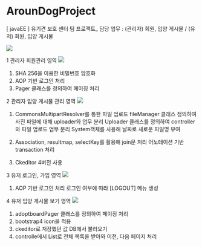 # ArounDogProject
[ javaEE ] 유기견 보호 센터 팀 프로젝트_ 담당 업무 : (관리자) 회원, 입양 게시물 / (유저) 회원, 입양 게시물 


<img src="https://postfiles.pstatic.net/MjAxOTA1MDhfMTY2/MDAxNTU3MjQxMzc5NDk2.HxAgqP2dJOv36ksHMjRP7zJmwUAbmn9mkPTBvegNHC0g.-bXVi1dEyOUHvpJdaetlrKOIC9BCiFi9b1_Pfxfhhbsg.PNG.kwjing93/AROUNDOG_1.png?type=w966">


1 관리자 회원관리 영역
<img src="https://postfiles.pstatic.net/MjAxOTA1MDhfNzIg/MDAxNTU3MjQxMjc1Njcy.6Y2KqAISHJ-TOf_cHBrDEk7L9yx9j4qzZ6ZAXeoO_oQg.xafjhzVNidj1_hZoLBbwZxiVWfLYO4v49dDqIQ13BRwg.PNG.kwjing93/AROUNDOG_2.png?type=w966">

1) SHA 256을 이용한 비밀번호 암호화
2) AOP 기반 로그인 처리
3) Pager 클래스를 정의하여 페이징 처리


2 관리자 입양 게시물 관리 영역
<img src="https://postfiles.pstatic.net/MjAxOTA1MDhfMTE0/MDAxNTU3MjQxMjc5MDcw.OJSCNScTqIUDlFT12HwEepDnu3i-cdV_O-omm27-vMwg.S4fdTxqEm_uy9okjrMsLLf7ZlXXYCX3Uu9IbXXKa_7sg.PNG.kwjing93/AROUNDOG_3.png?type=w966">

1) CommonsMultipartResolver를 통한 파일 업로드
fileManager 클래스 정의하여 사진 파일에 대해 uploader와 업무 분리
Uploader 클래스를 정의하여 controller와 파일 업로드 업무 분리
System객체를 사용해 날짜로 새로운 파일명 부여

2) Association, resultmap, selectKey를 활용해 join문 처리
어노테이션 기반 transaction 처리

3) Ckeditor 4버전 사용


3 유저 로그인, 가입 영역
<img src="https://postfiles.pstatic.net/MjAxOTA1MDhfMTcw/MDAxNTU3MjQxMjgyMDgx.Xscd8D3gXz9vrw4KNqDvGY8xAG5yUJpBpnWNF8UBe0Ig.hCWXxuujM6lbtR2G7-4A_ESbhfPvYm3jACYsutpX8KYg.PNG.kwjing93/AROUNDOG_4.png?type=w966">

1) AOP 기반 로그인 처리
로그인 여부에 따라 [LOGOUT] 메뉴 생성


4 유저 입양 게시물 보기 영역
<img src="https://postfiles.pstatic.net/MjAxOTA1MDhfNTcg/MDAxNTU3MjQxMjg0NzQ1.piyiSAC6aYR84IUtQ7UkhPBZu-1qvYGxb2YQpEB4OKwg.DLL9lfe4SwCKqB38yhOMd4lraSyWYtreXz7Mak-sgyMg.PNG.kwjing93/AROUNDOG_5.png?type=w966">

1) adoptboardPager 클래스를 정의하여 페이징 처리
2) bootstrap4 icon을 적용
3) ckeditor로 저장했던 값 DB에서 불러오기
4) controlle에서 List로 전체 목록을 받아와 이전, 다음 페이지 처리


